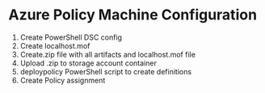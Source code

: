 # Azure Policy Machine Configuration

1. Create PowerShell DSC config
2. Create localhost.mof
3. Create.zip file with all artifacts and localhost.mof file
4. Upload .zip to storage account container
5. deploypolicy PowerShell script to create definitions
6. Create Policy assignment